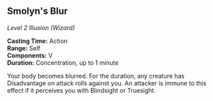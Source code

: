 ## Smolyn's Blur
*Level 2 Illusion (Wizard)*

**Casting Time:** Action  
**Range:** Self  
**Components:** V  
**Duration:** Concentration, up to 1 minute  

Your body becomes blurred. For the duration, any creature has Disadvantage on attack rolls against you. An attacker is immune to this effect if it perceives you with Blindsight or Truesight.